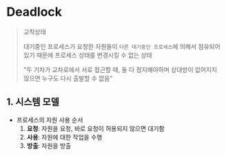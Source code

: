 ﻿

# Deadlock

> 교착상태
>
> 대기중인 프로세스가 요청한 자원들이 `다른 대기중인 프로세스`에 의해서 점유되어 있기 때문에 프로세스 상태를 변경시킬 수 없는 상태
>
> "두 기차가 교차로에서 서로 접근할 때, 둘 다 정지해야하며 상대방이 없어지지 않으면 누구도 다시 출발할 수 없음"

## 1. 시스템 모델

- 프로세스의 자원 사용 순서
  1. **요청**: 자원을 요청, 바로 요청이 허용되지 않으면 대기함
  2. **사용**: 자원에 대한 작업을 수행
  3. **방출**: 자원을 방출